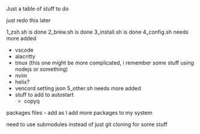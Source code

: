 Just a table of stuff to do

just redo this later


1_zsh.sh is done
2_brew.sh is done
3_install.sh is done
4_config.sh needs more added
- vscode
- alacritty
- tmux (this one might be more complicated, i remember some stuff using nodejs or something)
- nvim
- helix?
- vencord setting json
5_other.sh needs more added
- stuff to add to autostart
  - copyq

packages files - add as I add more packages to my system



need to use submodules instead of just git cloning for some stuff


